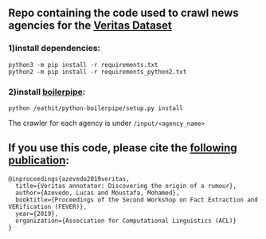 ## Repo containing the code used to crawl news agencies for the [Veritas Dataset](https://github.com/lucas0/VeritasCorpus)

### 1)install dependencies:

    python3 -m pip install -r requirements.txt
    python2 -m pip install -r requirements_python2.txt

### 2)install [boilerpipe](https://github.com/misja/python-boilerpipe):

    python /eathit/python-boilerpipe/setup.py install
    
The crawler for each agency is under `/input/<agency_name>`

## If you use this code, please cite the [following publication](https://www.aclweb.org/anthology/D19-6614/):

    @inproceedings{azevedo2019veritas,
      title={Veritas annotator: Discovering the origin of a rumour},
      author={Azevedo, Lucas and Moustafa, Mohamed},
      booktitle={Proceedings of the Second Workshop on Fact Extraction and VERification (FEVER)},
      year={2019},
      organization={Association for Computational Linguistics (ACL)}
    }
